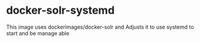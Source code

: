 docker-solr-systemd
===================

This image uses dockerimages/docker-solr and Adjusts it to use systemd to start and be manage able
